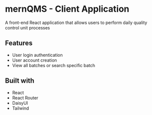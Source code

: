 
# mernQMS - Client Application

A front-end React application that allows users to perform daily quality control unit processes


## Features

- User login authentication 
- User account creation
- View all batches or search specific batch


## Built with

- React
- React Router
- DaisyUI
- Tailwind